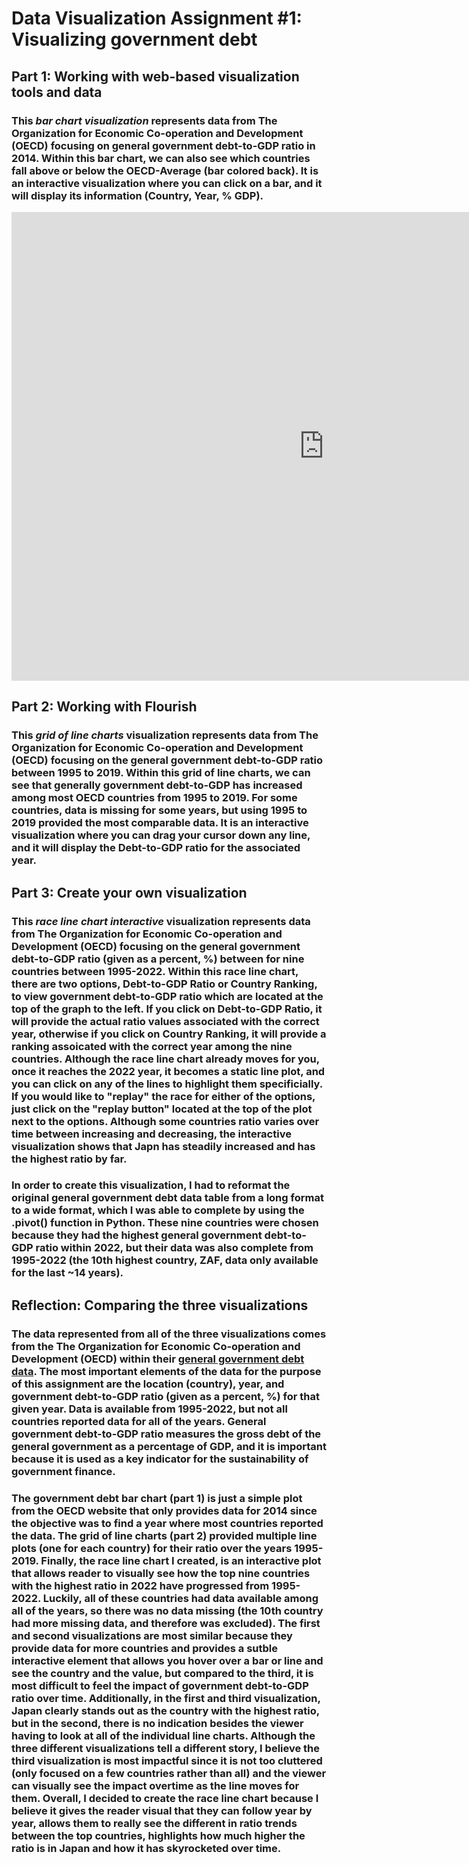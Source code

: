 # Data Visualization Assignment #1: Visualizing government debt
## Part 1: Working with web-based visualization tools and data
### This *bar chart visualization*  represents data from The Organization for Economic Co-operation and Development (OECD) focusing on general government debt-to-GDP ratio in 2014. Within this bar chart, we can also see which countries fall above or below the OECD-Average (bar colored back). It is an interactive visualization where you can click on a bar, and it will display its information (Country, Year, % GDP). 

<iframe src="https://data.oecd.org/chart/7baV" width="1000" height="750" style="border: 0" mozallowfullscreen="true" webkitallowfullscreen="true" allowfullscreen="true"><a href="https://data.oecd.org/chart/7baV" target="_blank">OECD Chart: General government debt, Total, % of GDP, Annual, 2014</a></iframe>

## Part 2: Working with Flourish
### This *grid of line charts* visualization represents data from The Organization for Economic Co-operation and Development (OECD) focusing on the general government debt-to-GDP ratio between 1995 to 2019. Within this grid of line charts, we can see that generally government debt-to-GDP has increased among most OECD countries from 1995 to 2019. For some countries, data is missing for some years, but using 1995 to 2019 provided the most comparable data. It is an interactive visualization where you can drag your cursor down any line, and it will display the Debt-to-GDP ratio for the associated year. 

<div class="flourish-embed flourish-chart" data-src="visualisation/14973790"><script src="https://public.flourish.studio/resources/embed.js"></script></div>

## Part 3: Create your own visualization
### This *race line chart interactive* visualization represents data from The Organization for Economic Co-operation and Development (OECD) focusing on the general government debt-to-GDP ratio (given as a percent, %) between for nine countries between 1995-2022. Within this race line chart, there are two options, Debt-to-GDP Ratio or Country Ranking, to view government debt-to-GDP ratio which are located at the top of the graph to the left. If you click on Debt-to-GDP Ratio, it will provide the actual ratio values associated with the correct year, otherwise if you click on Country Ranking, it will provide a ranking assoicated with the correct year among the nine countries. Although the race line chart already moves for you, once it reaches the 2022 year, it becomes a static line plot, and you can click on any of the lines to highlight them specificially. If you would like to "replay" the race for either of the options, just click on the "replay button" located at the top of the plot next to the options. Although some countries ratio varies over time between increasing and decreasing, the interactive visualization shows that Japn has steadily increased and has the highest ratio by far. 
### In order to create this visualization, I had to reformat the original general government debt data table from a long format to a wide format, which I was able to complete by using the .pivot() function in Python. These nine countries were chosen because they had the highest general government debt-to-GDP ratio within 2022, but their data was also complete from 1995-2022 (the 10th highest country, ZAF, data only available for the last ~14 years).

<div class="flourish-embed flourish-chart" data-src="visualisation/14976058"><script src="https://public.flourish.studio/resources/embed.js"></script></div>

## Reflection: Comparing the three visualizations
### The data represented from all of the three visualizations comes from the The Organization for Economic Co-operation and Development (OECD) within their [general government debt data](https://data.oecd.org/gga/general-government-debt.htm). The most important elements of the data for the purpose of this assignment are the location (country), year, and government debt-to-GDP ratio (given as a percent, %) for that given year. Data is available from 1995-2022, but not all countries reported data for all of the years. General government debt-to-GDP ratio measures the gross debt of the general government as a percentage of GDP, and it is important because it is used as a key indicator for the sustainability of government finance.
### The government debt bar chart (part 1) is just a simple plot from the OECD website that only provides data for 2014 since the objective was to find a year where most countries reported the data. The grid of line charts (part 2) provided multiple line plots (one for each country) for their ratio over the years 1995-2019. Finally, the race line chart I created, is an interactive plot that allows reader to visually see how the top nine countries with the highest ratio in 2022 have progressed from 1995-2022. Luckily, all of these countries had data available among all of the years, so there was no data missing (the 10th country had more missing data, and therefore was excluded). The first and second visualizations are most similar because they provide data for more countries and provides a sutble interactive element that allows you hover over a bar or line and see the country and the value, but compared to the third, it is most difficult to feel the impact of government debt-to-GDP ratio over time. Additionally, in the first and third visualization, Japan clearly stands out as the country with the highest ratio, but in the second, there is no indication besides the viewer having to look at all of the individual line charts. Although the three different visualizations tell a different story, I believe the third visualization is most impactful since it is not too cluttered (only focused on a few countries rather than all) and the viewer can visually see the impact overtime as the line moves for them. Overall, I decided to create the race line chart because I believe it gives the reader visual that they can follow year by year, allows them to really see the different in ratio trends between the top countries, highlights how much higher the ratio is in Japan and how it has skyrocketed over time.  
